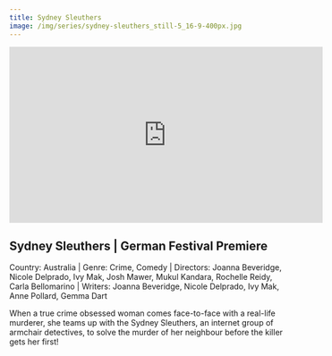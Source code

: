```yaml
---
title: Sydney Sleuthers
image: /img/series/sydney-sleuthers_still-5_16-9-400px.jpg
---
```

<iframe width="560" height="315" src="https://www.youtube-nocookie.com/embed/jrxS1qz_kDM?controls=1" frameborder="0" allow="accelerometer; autoplay; encrypted-media; gyroscope; picture-in-picture" allowfullscreen></iframe>

## Sydney Sleuthers | German Festival Premiere 
Country: Australia | Genre: Crime, Comedy | Directors: Joanna Beveridge, Nicole Delprado, Ivy Mak, Josh Mawer, Mukul Kandara, Rochelle Reidy, Carla Bellomarino | Writers: Joanna Beveridge, Nicole Delprado, Ivy Mak, Anne Pollard, Gemma Dart

When a true crime obsessed woman comes face-to-face with a real-life murderer, she teams up with the Sydney Sleuthers, an internet group of armchair detectives, to solve the murder of her neighbour before the killer gets her first!